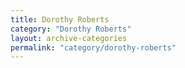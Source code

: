 ```yaml
---
title: Dorothy Roberts
category: "Dorothy Roberts"
layout: archive-categories
permalink: "category/dorothy-roberts"
---
```

